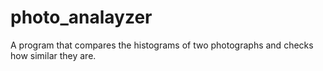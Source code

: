 # photo_analayzer
A program that compares the histograms of two photographs and checks how similar they are.
